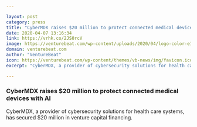 ```yaml
---

layout: post
category: press
title: "CyberMDX raises $20 million to protect connected medical devices with AI"
date: 2020-04-07 13:16:34
link: https://vrhk.co/2JS0rcV
image: https://venturebeat.com/wp-content/uploads/2020/04/logo-color-e1585863199137.jpg?w=1200&strip=all
domain: venturebeat.com
author: "VentureBeat"
icon: https://venturebeat.com/wp-content/themes/vb-news/img/favicon.ico
excerpt: "CyberMDX, a provider of cybersecurity solutions for health care systems, has secured $20 million in venture capital financing."

---
```


### CyberMDX raises $20 million to protect connected medical devices with AI

CyberMDX, a provider of cybersecurity solutions for health care systems, has secured $20 million in venture capital financing.